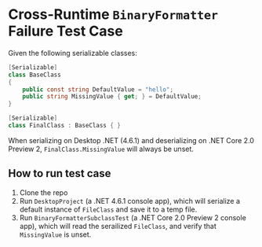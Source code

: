# Cross-Runtime `BinaryFormatter` Failure Test Case

Given the following serializable classes:

```csharp
[Serializable]
class BaseClass
{
    public const string DefaultValue = "hello";
    public string MissingValue { get; } = DefaultValue;
}

[Serializable]
class FinalClass : BaseClass { }
```

When serializing on Desktop .NET (4.6.1) and deserializing on .NET Core 2.0
Preview 2, `FinalClass.MissingValue` will always be unset.

## How to run test case

1. Clone the repo
2. Run `DesktopProject` (a .NET 4.6.1 console app), which will serialize a
   default instance of `FileClass` and save it to a temp file.
3. Run `BinaryFormatterSubclassTest` (a .NET Core 2.0 Preview 2 console app),
   which will read the serailized `FileClass`, and verify that `MissingValue` is
   unset.